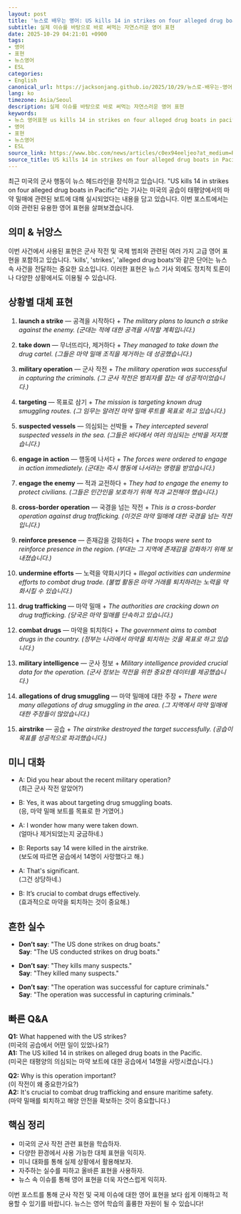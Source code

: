 ```yaml
---
layout: post
title: '뉴스로 배우는 영어: US kills 14 in strikes on four alleged drug boats in Pacific'
subtitle: 실제 이슈를 바탕으로 바로 써먹는 자연스러운 영어 표현
date: 2025-10-29 04:21:01 +0900
tags:
- 영어
- 표현
- 뉴스영어
- ESL
categories:
- English
canonical_url: https://jacksonjang.github.io/2025/10/29/뉴스로-배우는-영어-us-kills-14-in-strikes-on-four-alleged-drug-boats-in-pacific/
lang: ko
timezone: Asia/Seoul
description: 실제 이슈를 바탕으로 바로 써먹는 자연스러운 영어 표현
keywords:
- 뉴스 영어표현 us kills 14 in strikes on four alleged drug boats in pacific
- 영어
- 표현
- 뉴스영어
- ESL
source_link: https://www.bbc.com/news/articles/c0ex94eeljeo?at_medium=RSS&at_campaign=rss
source_title: US kills 14 in strikes on four alleged drug boats in Pacific
---
```


최근 미국의 군사 행동이 뉴스 헤드라인을 장식하고 있습니다. "US kills 14 in strikes on four alleged drug boats in Pacific"라는 기사는 미국의 공습이 태평양에서의 마약 밀매에 관련된 보트에 대해 실시되었다는 내용을 담고 있습니다. 이번 포스트에서는 이와 관련된 유용한 영어 표현을 살펴보겠습니다.

## 의미 & 뉘앙스  
이번 사건에서 사용된 표현은 군사 작전 및 국제 범죄와 관련된 여러 가지 고급 영어 표현을 포함하고 있습니다. 'kills', 'strikes', 'alleged drug boats'와 같은 단어는 뉴스 속 사건을 전달하는 중요한 요소입니다. 이러한 표현은 뉴스 기사 외에도 정치적 토론이나 다양한 상황에서도 이용될 수 있습니다.

## 상황별 대체 표현

1. **launch a strike** — 공격을 시작하다 + *The military plans to launch a strike against the enemy. (군대는 적에 대한 공격을 시작할 계획입니다.)*

2. **take down** — 무너뜨리다, 제거하다 + *They managed to take down the drug cartel. (그들은 마약 밀매 조직을 제거하는 데 성공했습니다.)*

3. **military operation** — 군사 작전 + *The military operation was successful in capturing the criminals. (그 군사 작전은 범죄자를 잡는 데 성공적이었습니다.)*

4. **targeting** — 목표로 삼기 + *The mission is targeting known drug smuggling routes. (그 임무는 알려진 마약 밀매 루트를 목표로 하고 있습니다.)*

5. **suspected vessels** — 의심되는 선박들 + *They intercepted several suspected vessels in the sea. (그들은 바다에서 여러 의심되는 선박을 저지했습니다.)*

6. **engage in action** — 행동에 나서다 + *The forces were ordered to engage in action immediately. (군대는 즉시 행동에 나서라는 명령을 받았습니다.)*

7. **engage the enemy** — 적과 교전하다 + *They had to engage the enemy to protect civilians. (그들은 민간인을 보호하기 위해 적과 교전해야 했습니다.)*

8. **cross-border operation** — 국경을 넘는 작전 + *This is a cross-border operation against drug trafficking. (이것은 마약 밀매에 대한 국경을 넘는 작전입니다.)*

9. **reinforce presence** — 존재감을 강화하다 + *The troops were sent to reinforce presence in the region. (부대는 그 지역에 존재감을 강화하기 위해 보내졌습니다.)*

10. **undermine efforts** — 노력을 약화시키다 + *Illegal activities can undermine efforts to combat drug trade. (불법 활동은 마약 거래를 퇴치하려는 노력을 약화시킬 수 있습니다.)*

11. **drug trafficking** — 마약 밀매 + *The authorities are cracking down on drug trafficking. (당국은 마약 밀매를 단속하고 있습니다.)*  

12. **combat drugs** — 마약을 퇴치하다 + *The government aims to combat drugs in the country. (정부는 나라에서 마약을 퇴치하는 것을 목표로 하고 있습니다.)*

13. **military intelligence** — 군사 정보 + *Military intelligence provided crucial data for the operation. (군사 정보는 작전을 위한 중요한 데이터를 제공했습니다.)*

14. **allegations of drug smuggling** — 마약 밀매에 대한 주장 + *There were many allegations of drug smuggling in the area. (그 지역에서 마약 밀매에 대한 주장들이 많았습니다.)*

15. **airstrike** — 공습 + *The airstrike destroyed the target successfully. (공습이 목표를 성공적으로 파괴했습니다.)*

## 미니 대화

- A: Did you hear about the recent military operation?  
  (최근 군사 작전 알았어?)

- B: Yes, it was about targeting drug smuggling boats.  
  (응, 마약 밀매 보트를 목표로 한 거였어.)

- A: I wonder how many were taken down.  
  (얼마나 제거되었는지 궁금하네.)

- B: Reports say 14 were killed in the airstrike.  
  (보도에 따르면 공습에서 14명이 사망했다고 해.)

- A: That's significant.  
  (그건 상당하네.)

- B: It’s crucial to combat drugs effectively.  
  (효과적으로 마약을 퇴치하는 것이 중요해.)

## 흔한 실수
- **Don’t say**: "The US done strikes on drug boats."  
  **Say**: "The US conducted strikes on drug boats."  

- **Don’t say**: "They kills many suspects."  
  **Say**: "They killed many suspects."  

- **Don’t say**: "The operation was successful for capture criminals."  
  **Say**: "The operation was successful in capturing criminals."  

## 빠른 Q&A

**Q1:** What happened with the US strikes?  
(미국의 공습에서 어떤 일이 있었나요?)  
**A1:** The US killed 14 in strikes on alleged drug boats in the Pacific.  
(미국은 태평양의 의심되는 마약 보트에 대한 공습에서 14명을 사망시켰습니다.)

**Q2:** Why is this operation important?  
(이 작전이 왜 중요한가요?)  
**A2:** It's crucial to combat drug trafficking and ensure maritime safety.  
(마약 밀매를 퇴치하고 해양 안전을 확보하는 것이 중요합니다.)

## 핵심 정리

- 미국의 군사 작전 관련 표현을 학습하자.
- 다양한 환경에서 사용 가능한 대체 표현을 익히자.
- 미니 대화를 통해 실제 상황에서 활용해보자.
- 자주하는 실수를 피하고 올바른 표현을 사용하자.
- 뉴스 속 이슈를 통해 영어 표현을 더욱 자연스럽게 익히자.

이번 포스트를 통해 군사 작전 및 국제 이슈에 대한 영어 표현을 보다 쉽게 이해하고 적용할 수 있기를 바랍니다. 뉴스는 영어 학습의 훌륭한 자원이 될 수 있습니다!